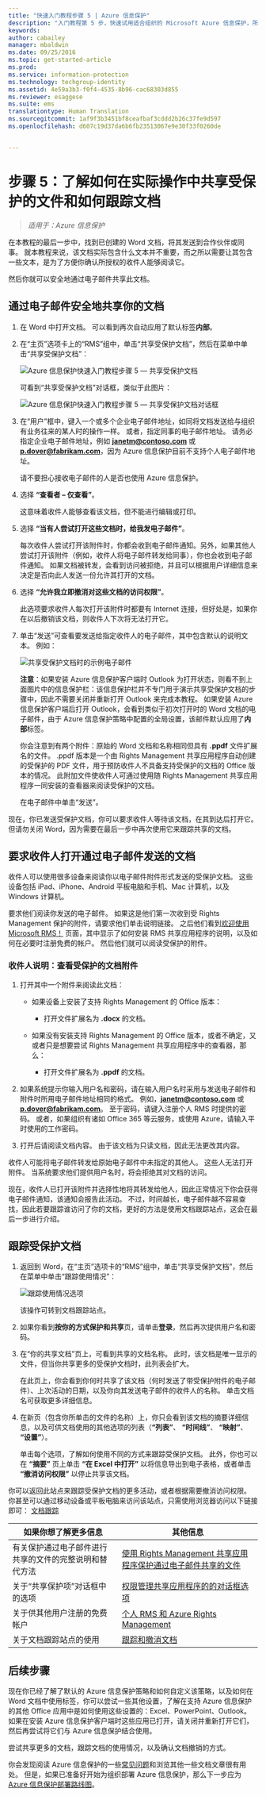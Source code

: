 ```yaml
---
title: "快速入门教程步骤 5 | Azure 信息保护"
description: "入门教程第 5 步，快速试用适合组织的 Microsoft Azure 信息保护，所需时间大概 30 分钟。"
keywords: 
author: cabailey
manager: mbaldwin
ms.date: 09/25/2016
ms.topic: get-started-article
ms.prod: 
ms.service: information-protection
ms.technology: techgroup-identity
ms.assetid: 4e59a3b3-f0f4-4535-8b96-cac68303d855
ms.reviewer: esaggese
ms.suite: ems
translationtype: Human Translation
ms.sourcegitcommit: 1af9f3b3451bf8ceafbaf3cddd2b26c37fe9d597
ms.openlocfilehash: d607c19d37da6b6fb23513067e9e30f33f0260de


---
```



# 步骤 5：了解如何在实际操作中共享受保护的文件和如何跟踪文档 

>*适用于：Azure 信息保护*

在本教程的最后一步中，找到已创建的 Word 文档，将其发送到合作伙伴或同事。 就本教程来说，该文档实际包含什么文本并不重要，而之所以需要让其包含一些文本，是为了方便你确认所授权的收件人能够阅读它。

然后你就可以安全地通过电子邮件共享此文档。 

## 通过电子邮件安全地共享你的文档

1.  在 Word 中打开文档。 可以看到再次自动应用了默认标签**内部**。 

2.  在“主页”选项卡上的“RMS”组中，单击“共享受保护文档”，然后在菜单中单击“共享受保护文档”：

    ![Azure 信息保护快速入门教程步骤 5 — 共享受保护文档](../media/share-protected-callout.png)

    可看到“共享受保护文档”对话框，类似于此图片：

    ![Azure 信息保护快速入门教程步骤 5 — 共享受保护文档对话框](../media/example-share-protected-dialog.png)

3. 在“用户”框中，键入一个或多个企业电子邮件地址，如同将文档发送给与组织有业务往来的某人时的操作一样。 或者，指定同事的电子邮件地址。 请务必指定企业电子邮件地址，例如 **janetm@contoso.com** 或 **p.dover@fabrikam.com**，因为 Azure 信息保护目前不支持个人电子邮件地址。 

    请不要担心接收电子邮件的人是否也使用 Azure 信息保护。

4. 选择 **“查看者 – 仅查看”**。

    这意味着收件人能够查看该文档，但不能进行编辑或打印。

5. 选择 **“当有人尝试打开这些文档时，给我发电子邮件”**。

    每次收件人尝试打开该附件时，你都会收到电子邮件通知。另外，如果其他人尝试打开该附件（例如，收件人将电子邮件转发给同事），你也会收到电子邮件通知。 如果文档被转发，会看到访问被拒绝，并且可以根据用户详细信息来决定是否向此人发送一份允许其打开的文档。

6. 选择 **“允许我立即撤消对这些文档的访问权限”**。

    此选项要求收件人每次打开该附件时都要有 Internet 连接，但好处是，如果你在以后撤销该文档，则收件人下次将无法打开它。 

4.  单击“发送”可查看要发送给指定收件人的电子邮件，其中包含默认的说明文本。 例如：

    ![共享受保护文档时的示例电子邮件](../media/example-email-share-protected.png)
    
    **注意**：如果安装 Azure 信息保护客户端时 Outlook 为打开状态，则看不到上面图片中的信息保护栏：该信息保护栏并不专门用于演示共享受保护文档的步骤中，因此不需要关闭并重新打开 Outlook 来完成本教程。 如果安装 Azure 信息保护客户端后打开 Outlook，会看到类似于初次打开时的 Word 文档的电子邮件，由于 Azure 信息保护策略中配置的全局设置，该邮件默认应用了**内部**标签。
    
    你会注意到有两个附件：原始的 Word 文档和名称相同但具有 **.ppdf** 文件扩展名的文件。 .ppdf 版本是一个由 Rights Management 共享应用程序自动创建的受保护的 PDF 文件，用于预防收件人不具备支持受保护的文档的 Office 版本的情况。 此附加文件使收件人可通过使用随 Rights Management 共享应用程序一同安装的查看器来阅读受保护的文档。

    在电子邮件中单击“发送”。

现在，你已发送受保护文档，你可以要求收件人等待该文档，在其到达后打开它。 但请勿关闭 Word，因为需要在最后一步中再次使用它来跟踪共享的文档。

## 要求收件人打开通过电子邮件发送的文档

收件人可以使用很多设备来阅读你以电子邮件附件形式发送的受保护文档。 这些设备包括 iPad、iPhone、Android 平板电脑和手机、Mac 计算机，以及 Windows 计算机。

要求他们阅读你发送的电子邮件。 如果这是他们第一次收到受 Rights Management 保护的附件，请要求他们单击说明链接。 之后他们看到[欢迎使用 Microsoft RMS！](https://portal.azurerms.com/#/rmshelp) 页面，其中显示了如何安装 RMS 共享应用程序的说明，以及如何在必要时注册免费的帐户。 然后他们就可以阅读受保护的附件。

### 收件人说明：查看受保护的文档附件

1. 打开其中一个附件来阅读此文档：
    
    - 如果设备上安装了支持 Rights Management 的 Office 版本：
    
        -  打开文件扩展名为 **.docx** 的文档。
        
    - 如果没有安装支持 Rights Management 的 Office 版本，或者不确定，又或者只是想要尝试 Rights Management 共享应用程序中的查看器，那么： 
    
        - 打开文件扩展名为 **.ppdf** 的文档。

2.  如果系统提示你输入用户名和密码，请在输入用户名时采用与发送电子邮件和附件时所用电子邮件地址相同的格式。 例如，**janetm@contoso.com** 或 **p.dover@fabrikam.com**。 至于密码，请键入注册个人 RMS 时提供的密码。 或者，如果组织有诸如 Office 365 等云服务，或使用 Azure，请输入平时使用的工作密码。

3. 打开后请阅读文档内容。 由于该文档为只读文档，因此无法更改其内容。

收件人可能将电子邮件转发给原始电子邮件中未指定的其他人。 这些人无法打开附件。 当系统要求他们提供用户名时，将会拒绝其对文档的访问。

现在，收件人已打开该附件并选择性地将其转发给他人，因此正常情况下你会获得电子邮件通知，该通知会报告此活动。 不过，时间越长，电子邮件越不容易查找，因此若要跟踪谁访问了你的文档，更好的方法是使用文档跟踪站点，这会在最后一步进行介绍。

## 跟踪受保护文档

1.  返回到 Word，在“主页”选项卡的“RMS”组中，单击“共享受保护文档”，然后在菜单中单击“跟踪使用情况”：

    ![跟踪使用情况选项](../media/track-usage-callout.png)

    该操作可转到文档跟踪站点。

2.  如果你看到**按你的方式保护和共享**页，请单击**登录**，然后再次提供用户名和密码。

3.  在“你的共享文档”页上，可看到共享的文档名称。 此时，该文档是唯一显示的文件，但当你共享更多的受保护文档时，此列表会扩大。

    在此页上，你会看到你何时共享了该文档（何时发送了带受保护附件的电子邮件）、上次活动的日期，以及你向其发送电子邮件的收件人的名称。 单击文档名可获取更多详细信息。

4.  在新页（包含你所单击的文件的名称）上，你只会看到该文档的摘要详细信息，以及可供文档使用的其他选项的列表（**“列表”**、 **“时间线”**、 **“映射”**、 **“设置”**）。

    单击每个选项，了解如何使用不同的方式来跟踪受保护文档。 此外，你也可以在 **“摘要”** 页上单击 **“在 Excel 中打开”** 以将信息导出到电子表格，或者单击 **“撤消访问权限”** 以停止共享该文档。

你可以返回此站点来跟踪受保护文档的更多活动，或者根据需要撤消访问权限。 你甚至可以通过移动设备或平板电脑来访问该站点，只需使用浏览器访问以下链接即可： [文档跟踪](http://go.microsoft.com/fwlink/?LinkId=529562)



|如果你想了解更多信息|其他信息|
|--------------------------------|--------------------------|
|有关保护通过电子邮件进行共享的文件的完整说明和替代方法|[使用 Rights Management 共享应用程序保护通过电子邮件共享的文件](../rms-client/sharing-app-protect-by-email.md)|
|关于“共享保护项”对话框中的选项|[权限管理共享应用程序的的对话框选项](../rms-client/sharing-app-dialog-box.md)|
|关于供其他用户注册的免费帐户|[个人 RMS 和 Azure Rights Management](../understand-explore/rms-for-individuals.md)|
|关于文档跟踪站点的使用|[跟踪和撤消文档](../rms-client/sharing-app-track-revoke.md)


## 后续步骤

现在你已经了解了默认的 Azure 信息保护策略和如何自定义该策略，以及如何在 Word 文档中使用标签，你可以尝试一些其他设置，了解在支持 Azure 信息保护的其他 Office 应用中是如何使用这些设置的：Excel、PowerPoint、Outlook。 如果在安装 Azure 信息保护客户端时这些应用已打开，请关闭并重新打开它们，然后再尝试将它们与 Azure 信息保护结合使用。

尝试共享更多的文档，跟踪文档的使用情况，以及确认文档撤销的方式。

你会发现阅读 Azure 信息保护的一些[常见问题](faqs.md)和浏览其他一些文档文章很有用处。 但是，如果已准备好开始为组织部署 Azure 信息保护，那么下一步应为 [Azure 信息保护部署路线图](../plan-design/deployment-roadmap.md)。 


<!--HONumber=Sep16_HO4-->


